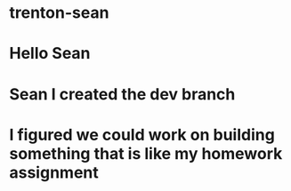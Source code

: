# trenton-sean

# Hello Sean

# Sean I created the dev branch

# I figured we could work on building something that is like my homework assignment